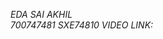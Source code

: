 *EDA SAI AKHIL*                                                                                                                                                         
*700747481*
*SXE74810* 
*VIDEO LINK:* 
